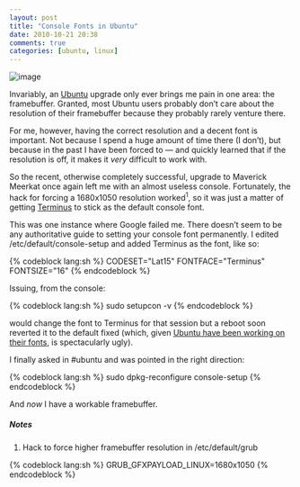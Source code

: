 ```yaml
---
layout: post
title: "Console Fonts in Ubuntu"
date: 2010-10-21 20:38
comments: true
categories: [ubuntu, linux]
---
```

![image](http://dl.dropbox.com/u/261312/Blog-images/ubuntu-fonts.png)

Invariably, an [Ubuntu](http://www.ubuntu.com/ "Ubuntu homepage")
upgrade only ever brings me pain in one area: the framebuffer. Granted,
most Ubuntu users probably don’t care about the resolution of their
framebuffer because they probably rarely venture there.

For me, however, having the correct resolution and a decent font is
important. Not because I spend a huge amount of time there (I don’t),
but because in the past I have been forced to — and quickly learned that
if the resolution is off, it makes it *very* difficult to work with.

So the recent, otherwise completely successful, upgrade to Maverick
Meerkat once again left me with an almost useless console. Fortunately,
the hack for forcing a 1680x1050 resolution worked<sup>1</sup>, so it was just a
matter of getting
[Terminus](http://fractal.csie.org/~eric/wiki/Terminus_font "Terminus homepage")
to stick as the default console font.

This was one instance where Google failed me. There doesn’t seem to be
any authoritative guide to setting your console font permanently. I
edited <span class="file">/etc/default/console-setup</span> 
and added Terminus as the font, like so:

{% codeblock lang:sh %}
CODESET="Lat15"
FONTFACE="Terminus"
FONTSIZE="16"
{% endcodeblock %}

Issuing, from the console:

{% codeblock lang:sh %}
sudo setupcon -v
{% endcodeblock %}

would change the font to Terminus for that session but a reboot soon
reverted it to the default fixed (which, given 
[Ubuntu have been working on their fonts](https://wiki.ubuntu.com/Ubuntu%20Font%20Family), is
spectacularly ugly).

I finally asked in \#ubuntu and was pointed in the right direction:

{% codeblock lang:sh %}
sudo dpkg-reconfigure console-setup
{% endcodeblock %}

And *now* I have a workable framebuffer.

##### Notes
1. Hack to force higher framebuffer resolution in <span class="file">/etc/default/grub</span>

{% codeblock lang:sh %}
GRUB_GFXPAYLOAD_LINUX=1680x1050
{% endcodeblock %}
